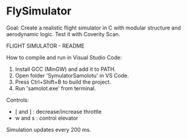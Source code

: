 # FlySimulator
Goal: Create a realistic flight simulator in C with modular structure and aerodynamic logic. Test it with Coverity Scan.

FLIGHT SIMULATOR - README

How to compile and run in Visual Studio Code:

1. Install GCC (MinGW) and add it to PATH.
2. Open folder 'SymulatorSamolotu' in VS Code.
3. Press Ctrl+Shift+B to build the project.
4. Run 'samolot.exe' from terminal.

Controls:
- [ and ] : decrease/increase throttle
- w and s : control elevator

Simulation updates every 200 ms.
